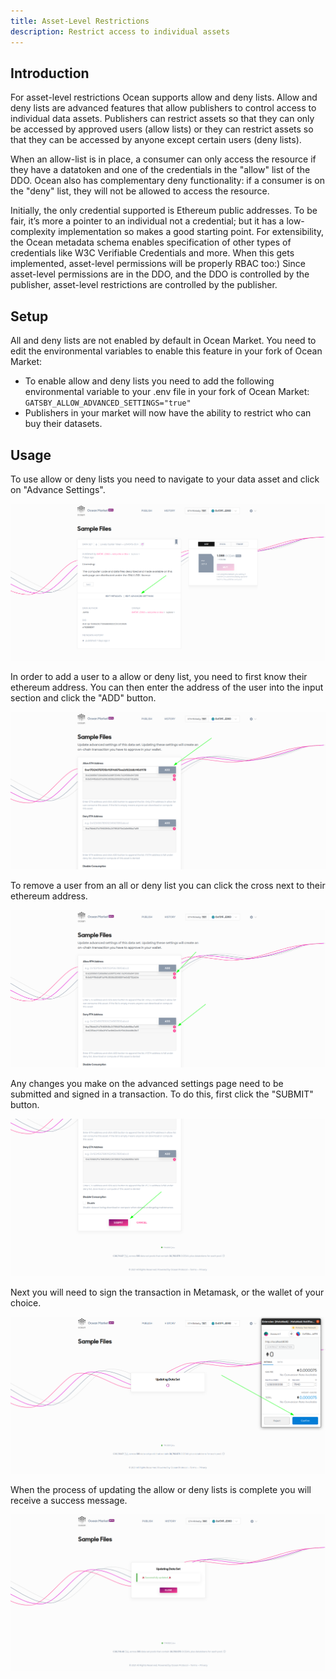 ```yaml
---
title: Asset-Level Restrictions
description: Restrict access to individual assets
---
```


## Introduction

For asset-level restrictions Ocean supports allow and deny lists. Allow and deny lists are advanced features that allow publishers to control access to individual data assets. Publishers can restrict assets so that they can only be accessed by approved users (allow lists) or they can restrict assets so that they can be accessed by anyone except certain users (deny lists). 

When an allow-list is in place, a consumer can only access the resource if they have a datatoken and one of the credentials in the "allow" list of the DDO. Ocean also has complementary deny functionality: if a consumer is on the "deny" list, they will not be allowed to access the resource. 

Initially, the only credential supported is Ethereum public addresses. To be fair, it’s more a pointer to an individual not a credential; but it has a low-complexity implementation so makes a good starting point. For extensibility, the Ocean metadata schema enables specification of  other types of credentials like W3C Verifiable Credentials and more. When this gets implemented, asset-level permissions will be properly RBAC too:) 
Since asset-level permissions are in the DDO, and the DDO is controlled by the publisher, asset-level restrictions are controlled by the publisher.

## Setup

All and deny lists are not enabled by default in Ocean Market. You need to edit the environmental variables to enable this feature in your fork of Ocean Market:

- To enable allow and deny lists you need to add the following environmental variable to your .env file in your fork of Ocean Market: `GATSBY_ALLOW_ADVANCED_SETTINGS="true"`
- Publishers in your market will now have the ability to restrict who can buy their datasets.

## Usage 

To use allow or deny lists you need to navigate to your data asset and click on "Advance Settings".

![Advanced Settings](images/allow-deny-lists/advanced-settings.png)

In order to add a user to a allow or deny list, you need to first know their ethereum address. You can then enter the address of the user into the input section and click the "ADD" button. 

![Add address to allow list](images/allow-deny-lists/add-allow-list.png)

To remove a user from an all or deny list you can click the cross next to their ethereum address. 

![Removing a user from allow or deny list](images/allow-deny-lists/removing-allow-deny.png)

Any changes you make on the advanced settings page need to be submitted and signed in a transaction. To do this, first click the "SUBMIT" button.

![Submit changes to allow or deny lists](images/allow-deny-lists/submit.png)

Next you will need to sign the transaction in Metamask, or the wallet of your choice. 

![Sign Metamask transaction](images/allow-deny-lists/metamask-transaction.png)

When the process of updating the allow or deny lists is complete you will receive a success message. 

![Update allow or deny list success](images/allow-deny-lists/update-success.png)



